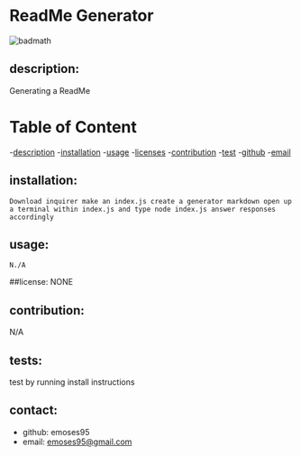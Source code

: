# ReadMe Generator
   ![badmath](https://img.shields.io/badge/license-NONE-blue.svg)
## description:
   Generating a ReadMe
  
  # Table of Content

  -[description](#description)
  -[installation](#installation)
  -[usage](#usage)
  -[licenses](#licenses)
  -[contribution](#contribution)
  -[test](#test)
  -[github](#github)
  -[email](#email)

  ## installation:
    Download inquirer make an index.js create a generator markdown open up a terminal within index.js and type node index.js answer responses accordingly 

   ## usage:
    N./A

   ##license: 
    NONE

  ## contribution:
  N/A

   ## tests:
  test by running install instructions

   ## contact:
  - github: emoses95
  - email: emoses95@gmail.com


 
  

 
 
